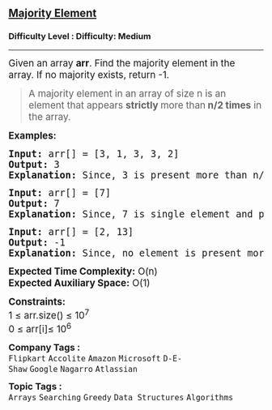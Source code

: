 <h2><a href="https://www.geeksforgeeks.org/problems/majority-element-1587115620/1?page=1&sortBy=submissions">Majority Element</a></h2><h3>Difficulty Level : Difficulty: Medium</h3><hr><div class="problems_problem_content__Xm_eO"><p><span style="font-size: 14pt;">Given an array <strong>arr</strong>. Find the majority element in the array.&nbsp;If no majority exists, return -1.</span></p>
<blockquote>
<p><span style="font-size: 14pt;">A majority element in an array of size n is an element that appears <strong>strictly </strong>more than<strong> n/2 times</strong> in the array.</span></p>
</blockquote>
<p><span style="font-size: 14pt;"><strong>Examples:</strong></span></p>
<pre><span style="font-size: 14pt;"><strong>Input: </strong>arr[] = [3, 1, 3, 3, 2]
<strong>Output: </strong>3<strong>
Explanation: </strong>Since, 3 is present more than n/2 times, so it is the majority element.<br></span></pre>
<pre><span style="font-size: 14pt;"><strong>Input: </strong>arr[] = [7]
<strong>Output: </strong>7<strong>
Explanation: </strong>Since, 7 is single element and present more than n/2 times, so it is the majority element.</span></pre>
<pre><span style="font-size: 14pt;"><strong>Input: </strong>arr[] = [2, 13]
<strong>Output: </strong>-1<strong>
Explanation: </strong>Since, no element is present more than n/2 times, so there is no majority element.</span></pre>
<p><span style="font-size: 14pt;"><strong>Expected Time Complexity:</strong> O(n)<br><strong>Expected Auxiliary Space:</strong> O(1)</span></p>
<p><span style="font-size: 14pt;"><strong>Constraints:</strong><br>1 ≤ arr.size() ≤ 10<sup>7</sup><br>0 ≤ arr[i]≤ 10<sup>6</sup></span></p></div><p><span style=font-size:18px><strong>Company Tags : </strong><br><code>Flipkart</code>&nbsp;<code>Accolite</code>&nbsp;<code>Amazon</code>&nbsp;<code>Microsoft</code>&nbsp;<code>D-E-Shaw</code>&nbsp;<code>Google</code>&nbsp;<code>Nagarro</code>&nbsp;<code>Atlassian</code>&nbsp;<br><p><span style=font-size:18px><strong>Topic Tags : </strong><br><code>Arrays</code>&nbsp;<code>Searching</code>&nbsp;<code>Greedy</code>&nbsp;<code>Data Structures</code>&nbsp;<code>Algorithms</code>&nbsp;